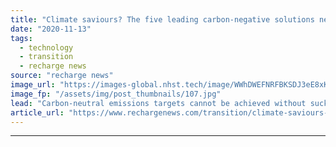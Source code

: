 ```yaml
---
title: "Climate saviours? The five leading carbon-negative solutions needed to reach net-zero emissions"
date: "2020-11-13"
tags: 
  - technology
  - transition
  - recharge news
source: "recharge news"
image_url: "https://images-global.nhst.tech/image/WWhDWEFNRFBKSDJ3eE8xK1pHeUU3QWoxSlhxMFMxcDdrdVUvMGxzVjd6RT0=/nhst/binary/6eed73a5e8f592d4297939daa57c522f"
image_fp: "/assets/img/post_thumbnails/107.jpg"
lead: "Carbon-neutral emissions targets cannot be achieved without sucking vast amounts of CO2 from the air. Leigh Collins takes a deep dive into the most promising carbon-removal solutions"
article_url: "https://www.rechargenews.com/transition/climate-saviours-the-five-leading-carbon-negative-solutions-needed-to-reach-net-zero-emissions/2-1-912037"
---
```


---
